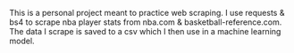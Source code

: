 This is a personal project meant to practice web scraping. I use requests & bs4 to scrape nba player stats from nba.com & basketball-reference.com. The data I scrape is saved to a csv which I then use in a machine learning model.